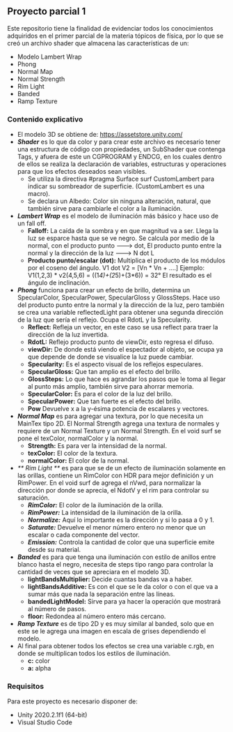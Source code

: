 ## Proyecto parcial 1
Este repositorio tiene la finalidad de evidenciar todos los conocimientos adquiridos en el primer parcial de la materia tópicos de física, por lo que se creó un archivo shader que almacena las características de un:
+ Modelo Lambert Wrap
+ Phong
+ Normal Map
+ Normal Strength
+ Rim Light
+ Banded
+ Ramp Texture
### Contenido explicativo
+ El modelo 3D se obtiene de: https://assetstore.unity.com/
+ _**Shader**_ es lo que da color y para crear este archivo es necesario tener una estructura de código con propiedades, un SubShader que contenga Tags, y afuera de este un CGPROGRAM y ENDCG, en los cuales dentro de ellos se realiza la declaración de variables, estructuras y operaciones para que los efectos deseados sean visibles. 
   + Se utiliza la directiva #pragma Surface surf CustomLambert para indicar su sombreador de superficie. (CustomLambert es una macro).
   + Se declara un Albedo: Color sin ninguna alteración, natural, que también sirve para cambiarle el color a la iluminación.
+ _**Lambert Wrap**_ es el modelo de iluminación más básico y hace uso de un fall off.
   + **Falloff:** La caída de la sombra y en que magnitud va a ser.
	Llega la luz se esparce hasta que se ve negro.
	Se calcula por medio de la normal, con el producto punto ---> dot, 
	El producto punto entre la normal y la dirección de la luz ---> N dot L
   + **Producto punto/escalar (dot):** Multiplica el producto de los módulos por el coseno del ángulo.
  			      V1 dot V2 = [Vn * Vn + ....]
			      Ejemplo: V1(1,2,3) * v2(4,5,6) = ((1*4)+(2*5)+(3*6)) = 32°
                                       El resultado es el ángulo de inclinación.
+ _**Phong**_ funciona para crear un efecto de brillo, determina un SpecularColor, SpecularPower, SpecularGloss y GlossSteps. Hace uso del producto punto entre la normal y la dirección de la luz, pero también se crea una variable reflectedLight para obtener una segunda dirección de la luz que sería el reflejo. Ocupa el RdotL y la Specularity.
  + **Reflect:** Refleja un vector, en este caso se usa reflect para traer la dirección de la luz invertida.
  + **RdotL:** Reflejo producto punto de viewDir, esto regresa el difuso.
  + **viewDir:** De donde está viendo el espectador al objeto, se ocupa ya que depende de donde se visualice la luz puede cambiar.
  + **Specularity:** Es el aspecto visual de los reflejos especulares.
  + **SpecularGloss:** Que tan amplio es el efecto del brillo.
  + **GlossSteps:** Lo que hace es agrandar los pasos que le toma al llegar al punto más amplio, también sirve para ahorrar memoria.
  + **SpecularColor:** Es para el color de la luz del brillo.
  + **SpecularPower:** Que tan fuerte es el efecto del brillo.
  + **Pow** Devuelve x a la y-ésima potencia de escalares y vectores.
+ _**Normal Map**_ es para agregar una textura, por lo que necesita un MainTex tipo 2D. 
El Normal Strength agrega una textura de normales y requiere de un Normal Texture y un Normal Strength. En el void surf se pone el texColor, normalColor y la normal.
  + **Strength:** Es para ver la intensidad de la normal.
  + **texColor:** El color de la textura.
  + **normalColor:** El color de la normal.
+ _** Rim Light **_ es para que se de un efecto de iluminación solamente en las orillas, contiene un RimColor con HDR para mejor definición y un RimPower. En el void surf de agrega el nVwd, para normalizar la dirección por donde se aprecia, el NdotV y el rim para controlar su saturación.
  + _**RimColor:**_ El color de la iluminación de la orilla.
  + _**RimPower:**_ La intensidad de la iluminación de la orilla.
  + _**Normalize:**_ Aquí lo importante es la dirección y si lo pasa a 0 y 1.
  + _**Saturate:**_ Devuelve el menor número entero no menor que un escalar o cada componente del vector.
  + _**Emission:**_ Controla la cantidad de color que una superficie emite desde su material.
+ _**Banded**_ es para que tenga una iluminación con estilo de anillos entre blanco hasta el negro, necesita de steps tipo rango para controlar la cantidad de veces que se apreciara en el modelo 3D. 
  + **lightBandsMultiplier:** Decide cuantas bandas va a haber.
  + **lightBandsAdditive:** Es con el que se le da color o con el que va a sumar más que nada la separación entre las líneas.
  + **bandedLightModel:** Sirve para ya hacer la operación que mostrará al número de pasos.
  + **floor:** Redondea al número entero más cercano.
+ _**Ramp Texture**_ es de tipo 2D y es muy similar al banded, solo que en este se le agrega una imagen en escala de grises dependiendo el modelo.
+ Al final para obtener todos los efectos se crea una variable c.rgb, en donde se multiplican todos los estilos de iluminación.
  + **c:** color
  + **a:** alpha
### Requisitos
Para este proyecto es necesario disponer de:
+ Unity 2020.2.1f1 (64-bit)
+ Visual Studio Code



